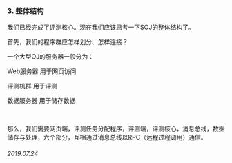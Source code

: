 ### 3. 整体结构

我们已经完成了评测核心。现在我们应该思考一下SOJ的整体结构了。

首先，我们的程序群应怎样划分、怎样连接？

一个大型OJ的服务器一般分为：

Web服务器	用于网页访问

评测机群		用于评测

数据服务器	用于储存数据

<br />

那么，我们需要网页端，评测任务分配程序，评测端，评测核心，消息总线，数据储存与处理，六个部分，互相通过消息总线以RPC（远程过程调用）通信。

###### 2019.07.24